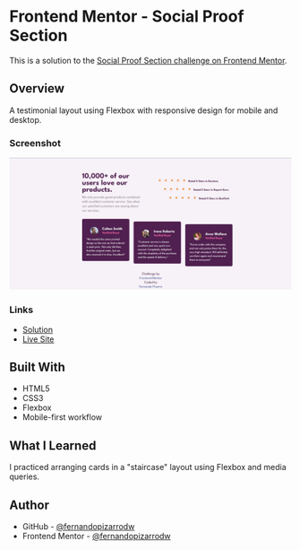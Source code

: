 # Frontend Mentor - Social Proof Section

This is a solution to the [Social Proof Section challenge on Frontend Mentor](https://www.frontendmentor.io/challenges/social-proof-section-6e0qTv_bA).

## Overview

A testimonial layout using Flexbox with responsive design for mobile and desktop.

### Screenshot

![Desktop Screenshot](./images/screenshot-desktop.jpg)

### Links

- [Solution](https://www.frontendmentor.io/solutions/responsive-testimonial-layout-using-flexbox-and-media-queries-9O007qSmSc)
- [Live Site](https://fernandopizarrodw.github.io/Frontend-Mentor-Social-proof-section/)

## Built With

- HTML5
- CSS3
- Flexbox
- Mobile-first workflow

## What I Learned

I practiced arranging cards in a "staircase" layout using Flexbox and media queries.

## Author

- GitHub - [@fernandopizarrodw](https://github.com/fernandopizarrodw)
- Frontend Mentor - [@fernandopizarrodw](https://www.frontendmentor.io/profile/fernandopizarrodw)
